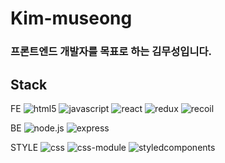 # Kim-museong

### 프론트엔드 개발자를 목표로 하는 김무성입니다.

## Stack
FE 
<img alt="html5" src ="https://img.shields.io/badge/html5-E34F26.svg?&style=for-the-badge&logo=html5&logoColor=white"/>  <img alt="javascript" src ="https://img.shields.io/badge/javascript-F7DF1E.svg?&style=for-the-badge&logo=javascript&logoColor=white"/> <img alt="react" src ="https://img.shields.io/badge/react-61DAFB.svg?&style=for-the-badge&logo=react&logoColor=white"/> <img alt="redux" src ="https://img.shields.io/badge/redux-764ABC.svg?&style=for-the-badge&logo=redux&logoColor=white"/> <img alt="recoil" src ="https://img.shields.io/badge/recoil-3578E5.svg?&style=for-the-badge&logo=recoil&logoColor=white"/>


BE
 <img alt="node.js" src ="https://img.shields.io/badge/node.js-339933.svg?&style=for-the-badge&logo=node.js&logoColor=white"/>  <img alt="express" src ="https://img.shields.io/badge/express-000000.svg?&style=for-the-badge&logo=express&logoColor=white"/> 


STYLE
<img alt="css" src ="https://img.shields.io/badge/css3-1572B6.svg?&style=for-the-badge&logo=CSS3&logoColor=white"/> <img alt="css-module" src ="https://img.shields.io/badge/cssmodules-000000.svg?&style=for-the-badge&logo=cssmodules&logoColor=white"/> <img alt="styledcomponents" src ="https://img.shields.io/badge/styledcomponents-DB7093.svg?&style=for-the-badge&logo=styledcomponents&logoColor=white"/>


